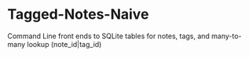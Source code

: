 # Tagged-Notes-Naive
Command Line front ends to SQLite tables for notes, tags, and many-to-many lookup (note_id|tag_id)
